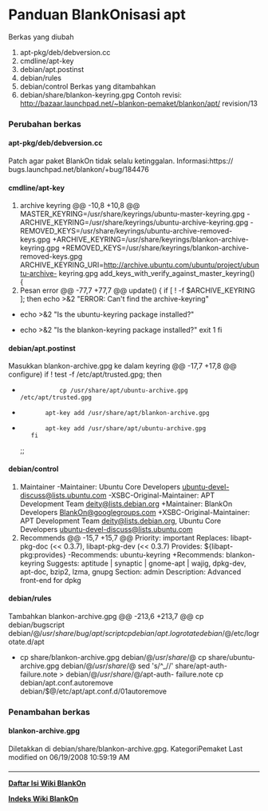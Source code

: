 # Panduan BlankOnisasi apt
Berkas yang diubah
   1. apt-pkg/deb/debversion.cc
   2. cmdline/apt-key
   3. debian/apt.postinst
   4. debian/rules
   5. debian/control
Berkas yang ditambahkan
   1. debian/share/blankon-keyring.gpg
Contoh revisi: ​http://bazaar.launchpad.net/~blankon-pemaket/blankon/apt/
revision/13
### Perubahan berkas
#### apt-pkg/deb/debversion.cc
Patch agar paket BlankOn tidak selalu ketinggalan. Informasi: ​https://
bugs.launchpad.net/blankon/+bug/184476
#### cmdline/apt-key
   1. archive keyring
@@ -10,8 +10,8 @@
 MASTER_KEYRING=/usr/share/keyrings/ubuntu-master-keyring.gpg
-ARCHIVE_KEYRING=/usr/share/keyrings/ubuntu-archive-keyring.gpg
-REMOVED_KEYS=/usr/share/keyrings/ubuntu-archive-removed-keys.gpg
+ARCHIVE_KEYRING=/usr/share/keyrings/blankon-archive-keyring.gpg
+REMOVED_KEYS=/usr/share/keyrings/blankon-archive-removed-keys.gpg
 ARCHIVE_KEYRING_URI=http://archive.ubuntu.com/ubuntu/project/ubuntu-archive-
keyring.gpg
 add_keys_with_verify_against_master_keyring() {
   1. Pesan error
@@ -77,7 +77,7 @@
 update() {
     if [ ! -f $ARCHIVE_KEYRING ]; then
 	echo >&2 "ERROR: Can't find the archive-keyring"
-	echo >&2 "Is the ubuntu-keyring package installed?"
+	echo >&2 "Is the blankon-keyring package installed?"
 	exit 1
     fi
#### debian/apt.postinst
Masukkan blankon-archive.gpg ke dalam keyring
@@ -17,7 +17,8 @@
     configure)
         if ! test -f /etc/apt/trusted.gpg; then
-                cp /usr/share/apt/ubuntu-archive.gpg /etc/apt/trusted.gpg
+            apt-key add /usr/share/apt/blankon-archive.gpg
+            apt-key add /usr/share/apt/ubuntu-archive.gpg
         fi
     ;;
#### debian/control
   1. Maintainer
-Maintainer: Ubuntu Core Developers <ubuntu-devel-discuss@lists.ubuntu.com>
-XSBC-Original-Maintainer: APT Development Team <deity@lists.debian.org>
+Maintainer: BlankOn Developers <BlankOn@googlegroups.com>
+XSBC-Original-Maintainer: APT Development Team <deity@lists.debian.org>,
Ubuntu Core Developers <ubuntu-devel-discuss@lists.ubuntu.com>
   1. Recommends
@@ -15,7 +15,7 @@
 Priority: important
 Replaces: libapt-pkg-doc (<< 0.3.7), libapt-pkg-dev (<< 0.3.7)
 Provides: ${libapt-pkg:provides}
-Recommends: ubuntu-keyring
+Recommends: blankon-keyring
 Suggests: aptitude | synaptic | gnome-apt | wajig, dpkg-dev, apt-doc, bzip2,
lzma, gnupg
 Section: admin
 Description: Advanced front-end for dpkg
#### debian/rules
Tambahkan blankon-archive.gpg
@@ -213,6 +213,7 @@
 	cp debian/bugscript debian/$@/usr/share/bug/apt/script
 	cp debian/apt.logrotate debian/$@/etc/logrotate.d/apt
+	cp share/blankon-archive.gpg debian/$@/usr/share/$@
 	cp share/ubuntu-archive.gpg debian/$@/usr/share/$@
 	sed 's/^_//' share/apt-auth-failure.note > debian/$@/usr/share/$@/apt-auth-
failure.note
 	cp debian/apt.conf.autoremove debian/$@/etc/apt/apt.conf.d/01autoremove
### Penambahan berkas
#### blankon-archive.gpg
Diletakkan di debian/share/blankon-archive.gpg.
KategoriPemaket
Last modified on 06/19/2008 10:59:19 AM
#### 
    
 
 
 
 
 
---
[**Daftar Isi Wiki BlankOn**](/DaftarIsi/README.md)
 
[**Indeks Wiki BlankOn**](/Indeks.md)
